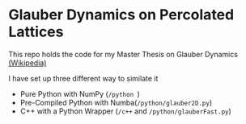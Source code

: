 # Glauber Dynamics on Percolated Lattices

This repo holds the code for my Master Thesis on Glauber Dynamics [(Wikipedia)](https://en.wikipedia.org/wiki/Glauber_dynamics)

I have set up three different way to similate it

- Pure Python with NumPy (`/python `)
- Pre-Compiled Python with Numba(`/python/glauber2D.py`)
- C++ with a Python Wrapper (`/c++` and `/python/glauberFast.py`)